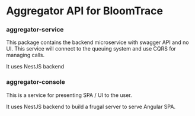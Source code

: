 # Aggregator API for BloomTrace

### aggregator-service

This package contains the backend microservice with swagger API and no UI.
This service will connect to the queuing system and use CQRS for managing calls.

It uses NestJS backend

### aggregator-console

This is a service for presenting SPA / UI to the user.

It uses NestJS backend to build a frugal server to serve Angular SPA.
